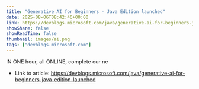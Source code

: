 ```yaml
---
title: "Generative AI for Beginners - Java Edition launched"
date: 2025-08-06T08:42:46+00:00
link: https://devblogs.microsoft.com/java/generative-ai-for-beginners-java-edition-launched
showShare: false
showReadTime: false
thumbnail: images/ai.png
tags: ["devblogs.microsoft.com"]
---
```

IN ONE hour, all ONLINE, complete our ne

- Link to article: https://devblogs.microsoft.com/java/generative-ai-for-beginners-java-edition-launched